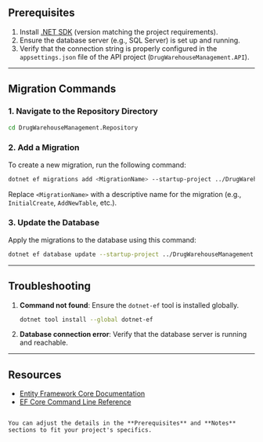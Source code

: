 ## Prerequisites

1. Install [.NET SDK](https://dotnet.microsoft.com/download) (version matching the project requirements).
2. Ensure the database server (e.g., SQL Server) is set up and running.
3. Verify that the connection string is properly configured in the `appsettings.json` file of the API project (`DrugWarehouseManagement.API`).

---

## Migration Commands

### 1. Navigate to the Repository Directory
```bash
cd DrugWarehouseManagement.Repository
```
### 2. Add a Migration
To create a new migration, run the following command:
```bash
dotnet ef migrations add <MigrationName> --startup-project ../DrugWarehouseManagement.API
```
Replace `<MigrationName>` with a descriptive name for the migration (e.g., `InitialCreate`, `AddNewTable`, etc.).

### 3. Update the Database
Apply the migrations to the database using this command:
```bash
dotnet ef database update --startup-project ../DrugWarehouseManagement.API
```

---

## Troubleshooting

1. **Command not found**: Ensure the `dotnet-ef` tool is installed globally.
   ```bash
   dotnet tool install --global dotnet-ef
   ```
2. **Database connection error**: Verify that the database server is running and reachable.

---

## Resources

- [Entity Framework Core Documentation](https://learn.microsoft.com/en-us/ef/core/)
- [EF Core Command Line Reference](https://learn.microsoft.com/en-us/ef/core/cli/dotnet)
```

You can adjust the details in the **Prerequisites** and **Notes** sections to fit your project's specifics.

